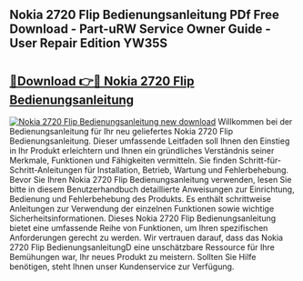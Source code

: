 ## Nokia 2720 Flip Bedienungsanleitung PDf Free Download - Part-uRW Service Owner Guide - User Repair Edition YW35S

# <h2><a href="http://df3ktqu.blite.top/?on=Nokia+2720+Flip+Bedienungsanleitung">🔗Download 👉🔴 Nokia 2720 Flip Bedienungsanleitung</a></h2>

[![Nokia 2720 Flip Bedienungsanleitung new download](https://i.imgur.com/lujVjoI.png)](http://df3ktqu.blite.top/?on=Nokia+2720+Flip+Bedienungsanleitung)
Willkommen bei der Bedienungsanleitung für Ihr neu geliefertes Nokia 2720 Flip Bedienungsanleitung. Dieser umfassende Leitfaden soll Ihnen den Einstieg in Ihr Produkt erleichtern und Ihnen ein gründliches Verständnis seiner Merkmale, Funktionen und Fähigkeiten vermitteln. Sie finden Schritt-für-Schritt-Anleitungen für Installation, Betrieb, Wartung und Fehlerbehebung. Bevor Sie Ihren Nokia 2720 Flip Bedienungsanleitung verwenden, lesen Sie bitte in diesem Benutzerhandbuch detaillierte Anweisungen zur Einrichtung, Bedienung und Fehlerbehebung des Produkts. Es enthält schrittweise Anleitungen zur Verwendung der einzelnen Funktionen sowie wichtige Sicherheitsinformationen. Dieses Nokia 2720 Flip Bedienungsanleitung bietet eine umfassende Reihe von Funktionen, um Ihren spezifischen Anforderungen gerecht zu werden. Wir vertrauen darauf, dass das Nokia 2720 Flip BedienungsanleitungD eine unschätzbare Ressource für Ihre Bemühungen war, Ihr neues Produkt zu meistern. Sollten Sie Hilfe benötigen, steht Ihnen unser Kundenservice zur Verfügung.
